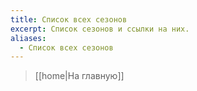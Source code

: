 ```yaml
---
title: Список всех сезонов
excerpt: Список сезонов и ссылки на них.
aliases:
  - Список всех сезонов
---
```

> [[home|На главную]]

